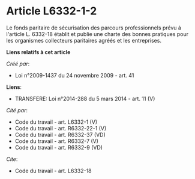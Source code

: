 # Article L6332-1-2

Le fonds paritaire de sécurisation des parcours professionnels prévu à l'article L. 6332-18 établit et publie une charte des
bonnes pratiques pour les organismes collecteurs paritaires agréés et les entreprises.

**Liens relatifs à cet article**

_Créé par_:

  - Loi n°2009-1437 du 24 novembre 2009 - art. 41

**Liens**:

  - TRANSFERE: Loi n°2014-288 du 5 mars 2014 - art. 11 (V)

_Cité par_:

  - Code du travail - art. L6332-1 (V)
  - Code du travail - art. R6332-22-1 (V)
  - Code du travail - art. R6332-37 (VD)
  - Code du travail - art. R6332-7 (V)
  - Code du travail - art. R6332-9 (VD)

_Cite_:

  - Code du travail - art. L6332-18
